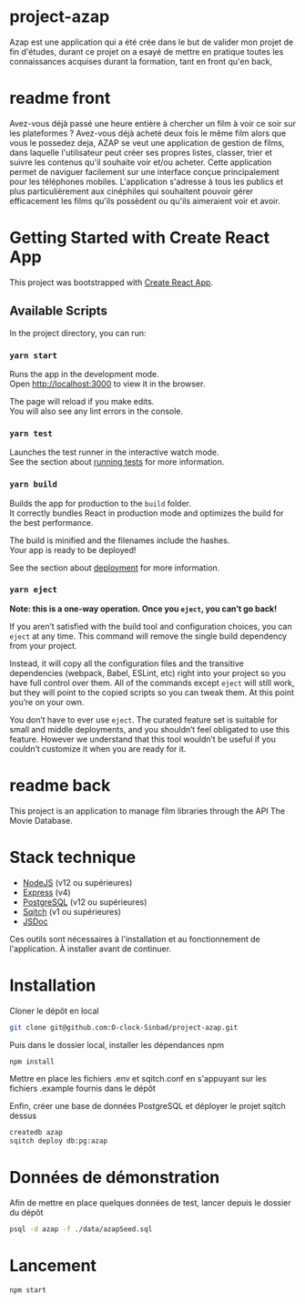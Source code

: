 # project-azap
Azap est une application qui a été crée dans le but de valider mon projet de fin d'études, durant ce projet on a esayé de mettre en pratique toutes les connaissances acquises durant la formation, tant en front qu'en back, 

# readme front

Avez-vous déjà passé une heure entière à chercher un film à voir ce soir sur les plateformes ? Avez-vous déjà acheté deux fois le même film alors que vous le possedez deja, AZAP se veut une application de gestion de films, dans laquelle l'utilisateur peut créer ses propres listes, classer, trier et suivre les contenus qu'il souhaite voir et/ou acheter. Cette application permet de naviguer facilement sur une interface conçue principalement pour les téléphones mobiles. L'application s'adresse à tous les publics et plus particulièrement aux cinéphiles qui souhaitent pouvoir gérer efficacement les films qu'ils possèdent ou qu'ils aimeraient voir et avoir.

# Getting Started with Create React App

This project was bootstrapped with [Create React App](https://github.com/facebook/create-react-app).

## Available Scripts

In the project directory, you can run:

### `yarn start`

Runs the app in the development mode.\
Open [http://localhost:3000](http://localhost:3000) to view it in the browser.

The page will reload if you make edits.\
You will also see any lint errors in the console.

### `yarn test`

Launches the test runner in the interactive watch mode.\
See the section about [running tests](https://facebook.github.io/create-react-app/docs/running-tests) for more information.

### `yarn build`

Builds the app for production to the `build` folder.\
It correctly bundles React in production mode and optimizes the build for the best performance.

The build is minified and the filenames include the hashes.\
Your app is ready to be deployed!

See the section about [deployment](https://facebook.github.io/create-react-app/docs/deployment) for more information.

### `yarn eject`

**Note: this is a one-way operation. Once you `eject`, you can’t go back!**

If you aren’t satisfied with the build tool and configuration choices, you can `eject` at any time. This command will remove the single build dependency from your project.

Instead, it will copy all the configuration files and the transitive dependencies (webpack, Babel, ESLint, etc) right into your project so you have full control over them. All of the commands except `eject` will still work, but they will point to the copied scripts so you can tweak them. At this point you’re on your own.

You don’t have to ever use `eject`. The curated feature set is suitable for small and middle deployments, and you shouldn’t feel obligated to use this feature. However we understand that this tool wouldn’t be useful if you couldn’t customize it when you are ready for it.

# readme back

This project is an application to manage film libraries through the API The Movie Database.

# Stack technique

- [NodeJS](https://nodejs.org/en/download) (v12 ou supérieures)
- [Express](https://expressjs.com/) (v4)
- [PostgreSQL](https://www.postgresql.org/download/) (v12 ou supérieures)
- [Sqitch](https://sqitch.org/download/) (v1 ou supérieures)
- [JSDoc](https://jsdoc.app/)

Ces outils sont nécessaires à l'installation et au fonctionnement de l'application.
À installer avant de continuer.

# Installation

Cloner le dépôt en local

```bash
git clone git@github.com:O-clock-Sinbad/project-azap.git
```

Puis dans le dossier local, installer les dépendances npm

```bash
npm install
```

Mettre en place les fichiers .env et sqitch.conf en s'appuyant sur les fichiers .example fournis dans le dépôt

Enfin, créer une base de données PostgreSQL et déployer le projet sqitch dessus

```bash
createdb azap
sqitch deploy db:pg:azap
```

# Données de démonstration

Afin de mettre en place quelques données de test, lancer depuis le dossier du dépôt

```bash
psql -d azap -f ./data/azapSeed.sql
```

# Lancement

```bash
npm start
```
